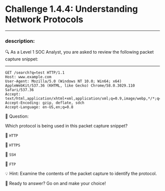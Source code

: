 # **Challenge 1.4.4: Understanding Network Protocols**

---

### **description:**

🔍 As a Level 1 SOC Analyst, you are asked to review the following packet capture snippet:

---
```plaintext
GET /search?q=test HTTP/1.1
Host: www.example.com
User-Agent: Mozilla/5.0 (Windows NT 10.0; Win64; x64) AppleWebKit/537.36 (KHTML, like Gecko) Chrome/58.0.3029.110 Safari/537.36
Accept: text/html,application/xhtml+xml,application/xml;q=0.9,image/webp,*/*;q=0.8
Accept-Encoding: gzip, deflate, sdch
Accept-Language: en-US,en;q=0.8
```
🤔 Question:

Which protocol is being used in this packet capture snippet?

🔘 ```HTTP```

🔘 ```HTTPS```

🔘 ```SSH```

🔘 ```FTP```

💡 Hint: Examine the contents of the packet capture to identify the protocol.

🚀 Ready to answer? Go on and make your choice!